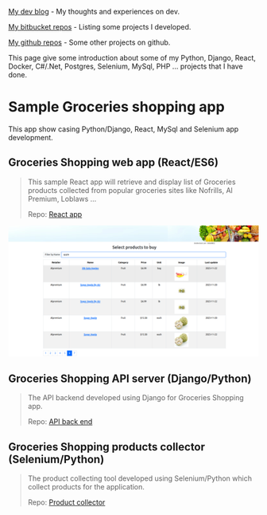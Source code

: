 [My dev blog](https://dev.to/patfinder) - My thoughts and experiences on dev.

[My bitbucket repos](https://bitbucket.org/patfinder/) - Listing some projects I developed.

[My github repos](https://github.com/patfinder?tab=repositories) - Some other projects on github.

This page give some introduction about some of my Python, Django, React, Docker, C#/.Net, Postgres, Selenium, MySql, PHP ... projects that I have done.

# Sample Groceries shopping app

This app show casing Python/Django, React, MySql and Selenium app development.

## Groceries Shopping web app (React/ES6)

> This sample React app will retrieve and display list of Groceries products collected from popular groceries sites like Nofrills, Al Premium, Loblaws ... 
>
> Repo: [React app](https://github.com/patfinder/groceries-app)

![Groceries App](https://github.com/patfinder/groceries-app/raw/assets/groceries-app.png?raw=true)

## Groceries Shopping API server (Django/Python)

> The API backend developed using Django for Groceries Shopping app.
>
> Repo: [API back end](https://github.com/patfinder/groceries_shopping-backend)

## Groceries Shopping products collector (Selenium/Python)

> The product collecting tool developed using Selenium/Python which collect products for the application.
>
> Repo: [Product collector](https://github.com/patfinder/groceries-shopping)
